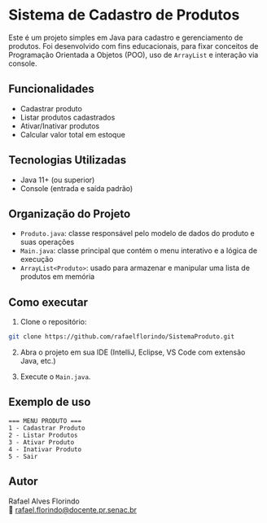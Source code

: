 
# Sistema de Cadastro de Produtos

Este é um projeto simples em Java para cadastro e gerenciamento de produtos. Foi desenvolvido com fins educacionais, para fixar conceitos de Programação Orientada a Objetos (POO), uso de `ArrayList` e interação via console.

## Funcionalidades

- Cadastrar produto
- Listar produtos cadastrados
- Ativar/Inativar produtos
- Calcular valor total em estoque

## Tecnologias Utilizadas

- Java 11+ (ou superior)
- Console (entrada e saída padrão)

## Organização do Projeto

- `Produto.java`: classe responsável pelo modelo de dados do produto e suas operações
- `Main.java`: classe principal que contém o menu interativo e a lógica de execução
- `ArrayList<Produto>`: usado para armazenar e manipular uma lista de produtos em memória

## Como executar

1. Clone o repositório:

```bash
git clone https://github.com/rafaelflorindo/SistemaProduto.git
```

2. Abra o projeto em sua IDE (IntelliJ, Eclipse, VS Code com extensão Java, etc.)

3. Execute o `Main.java`.

## Exemplo de uso

```
=== MENU PRODUTO ===
1 - Cadastrar Produto
2 - Listar Produtos
3 - Ativar Produto
4 - Inativar Produto
5 - Sair
```

## Autor

Rafael Alves Florindo  
📧 rafael.florindo@docente.pr.senac.br
